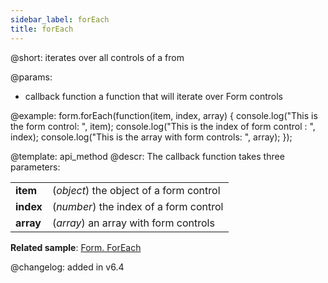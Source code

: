```yaml
---
sidebar_label: forEach
title: forEach
---          
```


@short: iterates over all controls of a from


@params:
- callback	function    a function that will iterate over Form controls




@example:
form.forEach(function(item, index, array) {
    console.log("This is the form control: ", item);
    console.log("This is the index of form control : ", index);
    console.log("This is the array with form controls: ", array);
});


@template: api_method
@descr:
The callback function takes three parameters:

<table class="webixdoc_links">
	<tbody>
        <tr>
			<td class="webixdoc_links0"><b>item</b></td>
			<td>(<i>object</i>) the object of a form control</td>
		</tr>
        <tr>
			<td class="webixdoc_links0"><b>index</b></td>
			<td>(<i>number</i>) the index of a form control</td>
		</tr>
        <tr>
			<td class="webixdoc_links0"><b>array</b></td>
			<td>(<i>array</i>) an array with form controls</td>
		</tr>
    </tbody>
</table>
 

**Related sample**: [Form. ForEach](https://snippet.dhtmlx.com/hqzqpavs)


@changelog: added in v6.4


